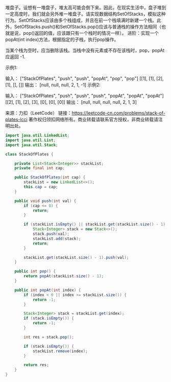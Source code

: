 堆盘子。设想有一堆盘子，堆太高可能会倒下来。因此，在现实生活中，盘子堆到一定高度时，我们就会另外堆一堆盘子。请实现数据结构SetOfStacks，模拟这种行为。SetOfStacks应该由多个栈组成，并且在前一个栈填满时新建一个栈。此外，SetOfStacks.push()和SetOfStacks.pop()应该与普通栈的操作方法相同（也就是说，pop()返回的值，应该跟只有一个栈时的情况一样）。 进阶：实现一个popAt(int index)方法，根据指定的子栈，执行pop操作。

当某个栈为空时，应当删除该栈。当栈中没有元素或不存在该栈时，pop，popAt 应返回 -1.

示例1:

 输入：
["StackOfPlates", "push", "push", "popAt", "pop", "pop"]
[[1], [1], [2], [1], [], []]
 输出：
[null, null, null, 2, 1, -1]
示例2:

 输入：
["StackOfPlates", "push", "push", "push", "popAt", "popAt", "popAt"]
[[2], [1], [2], [3], [0], [0], [0]]
 输出：
[null, null, null, null, 2, 1, 3]

来源：力扣（LeetCode）
链接：https://leetcode-cn.com/problems/stack-of-plates-lcci
著作权归领扣网络所有。商业转载请联系官方授权，非商业转载请注明出处。

```java
import java.util.LinkedList;
import java.util.List;
import java.util.Stack;

class StackOfPlates {

    private List<Stack<Integer>> stackList;
    private final int cap;

    public StackOfPlates(int cap) {
        stackList = new LinkedList<>();
        this.cap = cap;
    }

    public void push(int val) {
        if (cap <= 0) {
            return;
        }

        if (stackList.isEmpty() || stackList.get(stackList.size() - 1).size() == cap) {
            Stack<Integer> stack = new Stack<>();
            stack.push(val);
            stackList.add(stack);
            return;
        }

        stackList.get(stackList.size() - 1).push(val);
    }

    public int pop() {
        return popAt(stackList.size() - 1);
    }

    public int popAt(int index) {
        if (index < 0 || index >= stackList.size()) {
            return -1;
        }

        Stack<Integer> stack = stackList.get(index);
        if (stack.isEmpty()) {
            return -1;
        }

        int res = stack.pop();

        if (stack.isEmpty()) {
            stackList.remove(index);
        }

        return res;
    }
}
```

